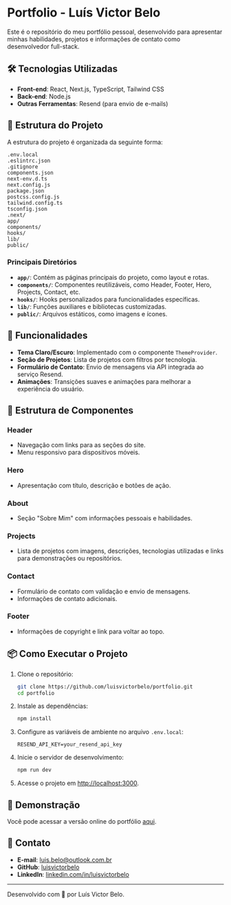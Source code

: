 # Portfolio - Luís Victor Belo

Este é o repositório do meu portfólio pessoal, desenvolvido para apresentar minhas habilidades, projetos e informações de contato como desenvolvedor full-stack.

## 🛠️ Tecnologias Utilizadas

- **Front-end**: React, Next.js, TypeScript, Tailwind CSS
- **Back-end**: Node.js
- **Outras Ferramentas**: Resend (para envio de e-mails)

## 📂 Estrutura do Projeto

A estrutura do projeto é organizada da seguinte forma:

```
.env.local
.eslintrc.json
.gitignore
components.json
next-env.d.ts
next.config.js
package.json
postcss.config.js
tailwind.config.ts
tsconfig.json
.next/
app/
components/
hooks/
lib/
public/
```

### Principais Diretórios

- **`app/`**: Contém as páginas principais do projeto, como layout e rotas.
- **`components/`**: Componentes reutilizáveis, como Header, Footer, Hero, Projects, Contact, etc.
- **`hooks/`**: Hooks personalizados para funcionalidades específicas.
- **`lib/`**: Funções auxiliares e bibliotecas customizadas.
- **`public/`**: Arquivos estáticos, como imagens e ícones.

## 🚀 Funcionalidades

- **Tema Claro/Escuro**: Implementado com o componente `ThemeProvider`.
- **Seção de Projetos**: Lista de projetos com filtros por tecnologia.
- **Formulário de Contato**: Envio de mensagens via API integrada ao serviço Resend.
- **Animações**: Transições suaves e animações para melhorar a experiência do usuário.

## 📄 Estrutura de Componentes

### Header
- Navegação com links para as seções do site.
- Menu responsivo para dispositivos móveis.

### Hero
- Apresentação com título, descrição e botões de ação.

### About
- Seção "Sobre Mim" com informações pessoais e habilidades.

### Projects
- Lista de projetos com imagens, descrições, tecnologias utilizadas e links para demonstrações ou repositórios.

### Contact
- Formulário de contato com validação e envio de mensagens.
- Informações de contato adicionais.

### Footer
- Informações de copyright e link para voltar ao topo.

## 📦 Como Executar o Projeto

1. Clone o repositório:
   ```bash
   git clone https://github.com/luisvictorbelo/portfolio.git
   cd portfolio
   ```

2. Instale as dependências:
   ```bash
   npm install
   ```

3. Configure as variáveis de ambiente no arquivo `.env.local`:
   ```
   RESEND_API_KEY=your_resend_api_key
   ```

4. Inicie o servidor de desenvolvimento:
   ```bash
   npm run dev
   ```

5. Acesse o projeto em [http://localhost:3000](http://localhost:3000).

## 🌟 Demonstração

Você pode acessar a versão online do portfólio [aqui](https://portfolio-phi-fawn-54.vercel.app/).

## 📧 Contato

- **E-mail**: luis.belo@outlook.com.br
- **GitHub**: [luisvictorbelo](https://github.com/luisvictorbelo)
- **LinkedIn**: [linkedin.com/in/luisvictorbelo](https://linkedin.com/in/luisvictorbelo)

---

Desenvolvido com 💜 por Luís Victor Belo.
```.

